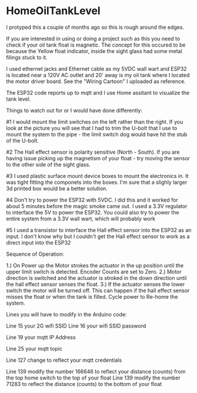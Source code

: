 # HomeOilTankLevel

I protyped this a couple of months ago so this is rough around the edges.

If you are interested in using or doing a project such as this you need to check if your oil tank float is magnetic.  The concept for this occured to be because the Yellow float indicator, inside the sight glass had some metal filings stuck to it.

I used ethernet jacks and Ethernet cable as my 5VDC wall wart and ESP32 is located near a 120V AC outlet and 20' away is my oil tank where I located the motor driver board.  See the "Wiring Cartoon" I uploaded as reference.

The ESP32 code reports up to mqtt and I use Home assitant to visualize the tank level.

Things to watch out for or I would have done differently:

#1 I would mount the limit switches on the left rather than the right.  If you look at the picture you will see that I had to trim the U-bolt that I use to mount the system to the pipe - the limit switch dog would have hit the stub of the U-bolt.

#2 The Hall effect sensor is polarity sensitive (North - South).  If you are having issue picking up the magnetism of your float - try moving the sensor to the other side of the sight glass.

#3  I used plastic surface mount device boxes to mount the electronics in.  It was tight fitting the componets into the boxes.  I'm sure that a slighly larger 3d printed box would be a better solution.

#4 Don't try to power the ESP32 with 5VDC.  I did this and it worked for about 5 minutes before the magic smoke came out.  I used a 3.3V regulator to interface the 5V to power the ESP32.  You could also try to power the entire system from a 3.3V wall wart, which will probably work

#5 I used a transistor to interface the Hall effect sensor into the ESP32 as an input.  I don't know why but I couldn't get the Hall effect sensor to work as a direct input into the ESP32

Sequence of Operation:

1.) On Power up the Motor strokes the actuator in the up position until the upper limit switch is detected.  Encoder Counts are set to Zero.
2.) Motor direction is switched and the actuator is stroked in the down direction until the hall effect sensor senses the float.
3.) If the actuator senses the lower switch the motor will be turned off.  This can happen if the hall effect sensor misses the float or when the tank is filled.  Cycle power to Re-home the system.

Lines you will have to modify in the Arduino code:

Line 15 your 2G wifi SSID
Line 16 your wifi SSID password

Line 19 your mqtt IP Address

Line 25 your mqtt topic

Line 127 change to reflect your mqtt credentials

Line 139 modify the number 166646 to reflect your distance (counts) from the top home switch to the top of your float
Line 139 modify the number 71283 to reflect the distance (counts) to the bottom of your float
